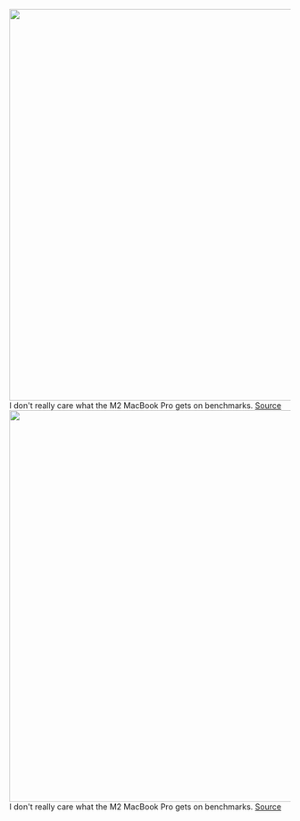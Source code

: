 <img src='https://cdn.vox-cdn.com/thumbor/0ACOP3qaMXHX6iLhmDT_El-7LSs=/0x0:2040x1360/1200x675/filters:focal(860x614:1186x940)/cdn.vox-cdn.com/uploads/chorus_image/image/71003051/akrales_220620_5303_0054.0.jpg' width='700px' /><br/>
I don't really care what the M2 MacBook Pro gets on benchmarks.
<a href='https://www.theverge.com/23177674/apple-macbook-pro-m2-2022-review-price-specs-features'> Source <a/><img src='https://cdn.vox-cdn.com/thumbor/0ACOP3qaMXHX6iLhmDT_El-7LSs=/0x0:2040x1360/1200x675/filters:focal(860x614:1186x940)/cdn.vox-cdn.com/uploads/chorus_image/image/71003051/akrales_220620_5303_0054.0.jpg' width='700px' /><br/>
I don't really care what the M2 MacBook Pro gets on benchmarks.
<a href='https://www.theverge.com/23177674/apple-macbook-pro-m2-2022-review-price-specs-features'> Source <a/>